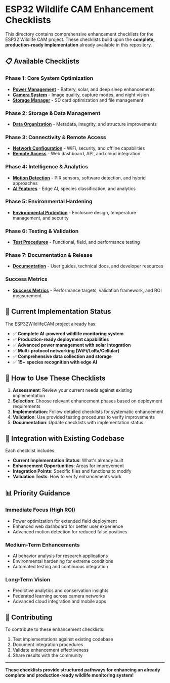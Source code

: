 # ESP32 Wildlife CAM Enhancement Checklists

This directory contains comprehensive enhancement checklists for the ESP32 Wildlife CAM project. These checklists build upon the **complete, production-ready implementation** already available in this repository.

## 📋 Available Checklists

### Phase 1: Core System Optimization
- **[Power Management](POWER_OPTIMIZATION_CHECKLIST.md)** - Battery, solar, and deep sleep enhancements
- **[Camera System](CAMERA_ENHANCEMENT_CHECKLIST.md)** - Image quality, capture modes, and night vision
- **[Storage Manager](storage_manager_checklist.h)** - SD card optimization and file management

### Phase 2: Storage & Data Management
- **[Data Organization](DATA_STRUCTURE_CHECKLIST.md)** - Metadata, integrity, and structure improvements

### Phase 3: Connectivity & Remote Access
- **[Network Configuration](NETWORK_CHECKLIST.md)** - WiFi, security, and offline capabilities
- **[Remote Access](REMOTE_ACCESS_CHECKLIST.md)** - Web dashboard, API, and cloud integration

### Phase 4: Intelligence & Analytics
- **[Motion Detection](motion_detection_checklist.cpp)** - PIR sensors, software detection, and hybrid approaches
- **[AI Features](AI_FEATURES_CHECKLIST.md)** - Edge AI, species classification, and analytics

### Phase 5: Environmental Hardening
- **[Environmental Protection](ENVIRONMENTAL_CHECKLIST.md)** - Enclosure design, temperature management, and security

### Phase 6: Testing & Validation
- **[Test Procedures](TEST_PROCEDURES_CHECKLIST.md)** - Functional, field, and performance testing

### Phase 7: Documentation & Release
- **[Documentation](DOCUMENTATION_CHECKLIST.md)** - User guides, technical docs, and developer resources

### Success Metrics
- **[Success Metrics](SUCCESS_METRICS.md)** - Performance targets, validation framework, and ROI measurement

## 🎯 Current Implementation Status

The ESP32WildlifeCAM project already has:
- ✅ **Complete AI-powered wildlife monitoring system**
- ✅ **Production-ready deployment capabilities**
- ✅ **Advanced power management with solar integration**
- ✅ **Multi-protocol networking (WiFi/LoRa/Cellular)**
- ✅ **Comprehensive data collection and storage**
- ✅ **15+ species recognition with edge AI**

## 🚀 How to Use These Checklists

1. **Assessment**: Review your current needs against existing implementation
2. **Selection**: Choose relevant enhancement phases based on deployment requirements
3. **Implementation**: Follow detailed checklists for systematic enhancement
4. **Validation**: Use provided testing procedures to verify improvements
5. **Documentation**: Update checklists with implementation status

## 🔗 Integration with Existing Codebase

Each checklist includes:
- **Current Implementation Status**: What's already built
- **Enhancement Opportunities**: Areas for improvement
- **Integration Points**: Specific files and functions to modify
- **Validation Tests**: How to verify enhancements work

## 📊 Priority Guidance

### Immediate Focus (High ROI)
- Power optimization for extended field deployment
- Enhanced web dashboard for better user experience
- Advanced motion detection for reduced false positives

### Medium-Term Enhancements
- AI behavior analysis for research applications
- Environmental hardening for extreme conditions
- Automated testing and continuous integration

### Long-Term Vision
- Predictive analytics and conservation insights
- Federated learning across camera networks
- Advanced cloud integration and mobile apps

## 🤝 Contributing

To contribute to these enhancement checklists:
1. Test implementations against existing codebase
2. Document integration procedures
3. Validate enhancement effectiveness
4. Share results with the community

---

**These checklists provide structured pathways for enhancing an already complete and production-ready wildlife monitoring system!**